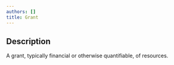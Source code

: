 ```yaml
---
authors: []
title: Grant
---
```


## Description

A grant, typically financial or otherwise quantifiable, of resources.

